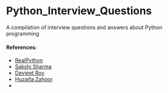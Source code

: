 # Python_Interview_Questions

A compilation of interview questions and answers about Python programming


#### References:

- [RealPython](https://realpython.com)
- [Sakshi Sharma](https://www.linkedin.com/in/sakshi-sharma-a80985229/) 
- [Devjeet Roy](https://www.linkedin.com/in/devjeetroy98/)
- [Huzaifa Zahoor](https://www.linkedin.com/in/huzaifazahoor654/)
- 
